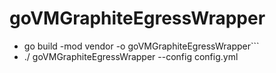 # goVMGraphiteEgressWrapper
- go build -mod vendor -o goVMGraphiteEgressWrapper```
- ./ goVMGraphiteEgressWrapper --config config.yml
